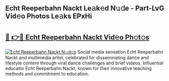 ## Echt Reeperbahn Nackt Le𝚊k𝚎d N𝚞𝚍e - Part-LvG Vid𝚎o Photos Le𝚊ks EPxHi

# <h2><a href="http://fb33cw.evod.top/?m=Echt+Reeperbahn+Nackt">🔗 👉🔴 Echt Reeperbahn Nackt Vid𝚎o Ph𝚘t𝚘s</a></h2>

[![Echt Reeperbahn Nackt N𝚞d𝚎s](https://i.imgur.com/8V9OHl7.gif)](http://fb33cw.evod.top/?m=Echt+Reeperbahn+Nackt)
Social media sensation Echt Reeperbahn Nackt and multimedia artist, celebrated for disseminating dance and lifestyle content through viral dance challenges and brief videos. Influential educator Echt Reeperbahn Nackt, known for their innovative teaching methods and commitment to education. 
